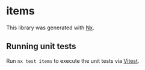 # items

This library was generated with [Nx](https://nx.dev).

## Running unit tests

Run `nx test items` to execute the unit tests via [Vitest](https://vitest.dev/).
